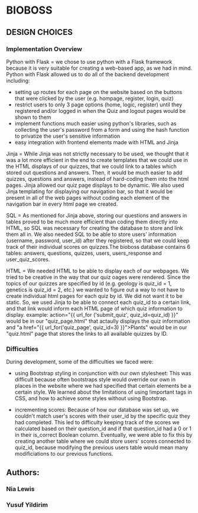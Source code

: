 # BIOBOSS

## DESIGN CHOICES

### Implementation Overview
Python with Flask = we chose to use python with a Flask framework because it is very suitable for creating a web-based app, as we had in mind. Python with Flask allowed us to do all of the backend development including:
- setting up routes for each page on the website based on the buttons that were clicked by the user (e.g. hompage, register, login, quiz)
- restrict users to only 3 page options (home, logic, register) until they registered and/or logged in when the Quiz and logout pages would be shown to them
- implement functions much easier using python's libraries, such as collecting the user's password from a form and using the hash function to privatize the user's sensitive information
- easy integration with frontend elements made with HTML and Jinja

Jinja = While Jinja was not strictly necessary to be used, we thought that it was a lot more efficient in the end to create templates that we could use in the HTML displays of our quizzes, that we could link to a tables which stored out questions and answers. Then, it would be much easier to add quizzes, questions and answers, instead of hard-coding them into the html pages. Jinja allowed our quiz page displays to be dynamic. We also used Jinja templating for displaying our navigation bar, so that it would be present in all of the web pages without coding each element of the navigation bar in every html page we created.

SQL = As mentioned for Jinja above, storing our questions and answers in tables proved to be much more efficient than coding them directly into HTML, so SQL was necessary for creating the database to store and link them all in. We also needed SQL to be able to store users' information (username, password, user_id) after they registered, so that we could keep track of their individual scores on quizzes.The bioboss database contains 6 tables:
answers, questions, quizzes, users, users_response and user_quiz_scores.

HTML = We needed HTML to be able to display each of our webpages. We tried to be creative in the way that our quiz oages were rendered. Since the topics of our quizzes are specified by id (e.g. geology is quiz_id = 1, genetics is quiz_id = 2, etc.) we wanted to figure out a way to not have to create individual html pages for each quiz by id. We did not want it to be static. So, we used Jinja to be able to connect each quiz_id to a certain link, and that link would inform each HTML page of which quiz information to display.     example: action="{{ url_for ('submit_quiz', quiz_id=quiz_id) }}" would be in our "quiz_page.html" that actaully displays the quiz information and "a href="{{ url_for('quiz_page', quiz_id=3) }}">Plants" would be in our "quiz.html" page that stores the links to all available quizzes by ID.

### Difficulties
During development, some of the difficulties we faced were:
- using Bootstrap styling in conjunction with our own stylesheet: This was difficult because often bootstraps style would override our own in places in the website where we had specified that certain elements be a certain style. We learned about the limitations of using !important tags in CSS, and how to achieve some styles without using Bootstrap.

- incrementing scores: Because of how our database was set up, we couldn't match user's scores with their user_id by the specific quiz they had completed. This led to difficulty keeping track of the scores we calculated based on their question_id and if that question_id had a 0 or 1 in their is_correct Boolean column. Eventually, we were able to fix this by creating another table where we could store users' scores connected to quiz_id, because modifying the previous users table would mean many modificiations to our previous functions.


## Authors:
### Nia Lewis
### Yusuf Yildirim
